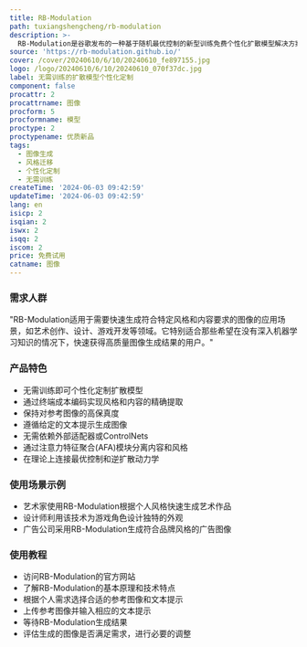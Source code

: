 ```yaml
---
title: RB-Modulation
path: tuxiangshengcheng/rb-modulation
description: >-
  RB-Modulation是谷歌发布的一种基于随机最优控制的新型训练免费个性化扩散模型解决方案。它通过终端成本编码所需属性，实现风格和内容的精确提取与控制，无需额外训练，即可生成与参考图像风格一致且遵循给定文本提示的图像。该技术在无需训练的情况下，通过新颖的注意力特征聚合(AFA)模块，保持对参考图像的高保真度，并遵循给定的提示，具有重要的研究和应用价值。
source: 'https://rb-modulation.github.io/'
cover: /cover/20240610/6/10/20240610_fe897155.jpg
logo: /logo/20240610/6/10/20240610_070f37dc.jpg
label: 无需训练的扩散模型个性化定制
component: false
procattr: 2
procattrname: 图像
procform: 5
procformname: 模型
proctype: 2
proctypename: 优质新品
tags:
  - 图像生成
  - 风格迁移
  - 个性化定制
  - 无需训练
createTime: '2024-06-03 09:42:59'
updateTime: '2024-06-03 09:42:59'
lang: en
isicp: 2
isqian: 2
iswx: 2
isqq: 2
iscom: 2
price: 免费试用
catname: 图像
---
```




### 需求人群
"RB-Modulation适用于需要快速生成符合特定风格和内容要求的图像的应用场景，如艺术创作、设计、游戏开发等领域。它特别适合那些希望在没有深入机器学习知识的情况下，快速获得高质量图像生成结果的用户。"

### 产品特色
* 无需训练即可个性化定制扩散模型
* 通过终端成本编码实现风格和内容的精确提取
* 保持对参考图像的高保真度
* 遵循给定的文本提示生成图像
* 无需依赖外部适配器或ControlNets
* 通过注意力特征聚合(AFA)模块分离内容和风格
* 在理论上连接最优控制和逆扩散动力学

### 使用场景示例
* 艺术家使用RB-Modulation根据个人风格快速生成艺术作品
* 设计师利用该技术为游戏角色设计独特的外观
* 广告公司采用RB-Modulation生成符合品牌风格的广告图像

### 使用教程
* 访问RB-Modulation的官方网站
* 了解RB-Modulation的基本原理和技术特点
* 根据个人需求选择合适的参考图像和文本提示
* 上传参考图像并输入相应的文本提示
* 等待RB-Modulation生成结果
* 评估生成的图像是否满足需求，进行必要的调整

  
